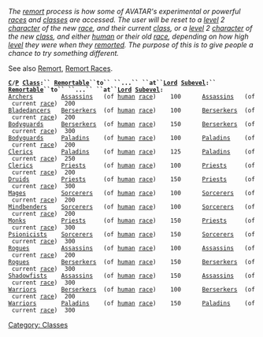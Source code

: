 *The [remort](Remort "wikilink") process is how some of AVATAR's
experimental or powerful [races](:Category:_Races "wikilink") and
[classes](:Category:_Classes "wikilink") are accessed. The user will be
reset to a [level](Level "wikilink") 2
[character](:Category:_Characters "wikilink") of the new
[race](:Category:_Races "wikilink"), and their current
[class](:Category:_Classes "wikilink"), or a [level](Level "wikilink") 2
[character](:Category:_Characters "wikilink") of the new
[class](:Category:_Classes "wikilink"), and either
[human](Humans "wikilink") or their old
[race](:Category:_Races "wikilink"), depending on how high
[level](Level "wikilink") they were when they
[remorted](Remort "wikilink"). The purpose of this is to give people a
chance to try something different.*

See also [Remort](Remort "wikilink"), [Remort
Races](:Category:_Remort_Races "wikilink").

**[`C`](:Category:_Core_Classes "wikilink")`/`[`P`](:Category:_Prestige_Classes "wikilink")` `[`Class`](:Category:_Classes "wikilink")`:`` `[`Remortable`](Remort "wikilink")` ``to`` ``...`` ``at`` `[`Lord`](:Category:_Lord "wikilink")` `[`Subevel`](Sublevel "wikilink")`:`` `[`Remortable`](Remort "wikilink")` ``to`` ``...`` ``at`` `[`Lord`](:Category:_Lord "wikilink")` `[`Subevel`](Sublevel "wikilink")`:`**  
[`Archers`](:Category:_Archers "wikilink")`        `[`Assassins`](:Category:_Assassins "wikilink")`   (of `[`human`](Human "wikilink")` `[`race`](:Category:_Races "wikilink")`)    100      `[`Assassins`](:Category:_Assassins "wikilink")`   (of current `[`race`](:Category:_Races "wikilink")`)  200`  
[`Bladedancers`](:Category:_Bladedancers "wikilink")`   `[`Berserkers`](:Category:_Berserkers "wikilink")`  (of `[`human`](Human "wikilink")` `[`race`](:Category:_Races "wikilink")`)    100      `[`Berserkers`](:Category:_Berserkers "wikilink")`  (of current `[`race`](:Category:_Races "wikilink")`)  200`  
[`Bodyguards`](:Category:_Bodyguards "wikilink")`     `[`Berserkers`](:Category:_Berserkers "wikilink")`  (of `[`human`](Human "wikilink")` `[`race`](:Category:_Races "wikilink")`)    150      `[`Berserkers`](:Category:_Berserkers "wikilink")`  (of current `[`race`](:Category:_Races "wikilink")`)  300`  
[`Bodyguards`](:Category:_Bodyguards "wikilink")`     `[`Paladins`](:Category:_Paladins "wikilink")`    (of `[`human`](Human "wikilink")` `[`race`](:Category:_Races "wikilink")`)    100      `[`Paladins`](:Category:_Paladins "wikilink")`    (of current `[`race`](:Category:_Races "wikilink")`)  200`  
[`Clerics`](:Category:_Clerics "wikilink")`        `[`Paladins`](:Category:_Paladins "wikilink")`    (of `[`human`](Human "wikilink")` `[`race`](:Category:_Races "wikilink")`)    125      `[`Paladins`](:Category:_Paladins "wikilink")`    (of current `[`race`](:Category:_Races "wikilink")`)  250`  
[`Clerics`](:Category:_Clerics "wikilink")`        `[`Priests`](:Category:_Priests "wikilink")`     (of `[`human`](Human "wikilink")` `[`race`](:Category:_Races "wikilink")`)    100      `[`Priests`](:Category:_Priests "wikilink")`     (of current `[`race`](:Category:_Races "wikilink")`)  200`  
[`Druids`](:Category:_Druids "wikilink")`         `[`Priests`](:Category:_Priests "wikilink")`     (of `[`human`](Human "wikilink")` `[`race`](:Category:_Races "wikilink")`)    150      `[`Priests`](:Category:_Priests "wikilink")`     (of current `[`race`](:Category:_Races "wikilink")`)  300`  
[`Mages`](:Category:_Mages "wikilink")`          `[`Sorcerers`](:Category:_Sorcerers "wikilink")`   (of `[`human`](Human "wikilink")` `[`race`](:Category:_Races "wikilink")`)    100      `[`Sorcerers`](:Category:_Sorcerers "wikilink")`   (of current `[`race`](:Category:_Races "wikilink")`)  200`  
[`Mindbenders`](:Category:_Mindbenders "wikilink")`    `[`Sorcerers`](:Category:_Sorcerers "wikilink")`   (of `[`human`](Human "wikilink")` `[`race`](:Category:_Races "wikilink")`)    100      `[`Sorcerers`](:Category:_Sorcerers "wikilink")`   (of current `[`race`](:Category:_Races "wikilink")`)  200`  
[`Monks`](:Category:_Monks "wikilink")`          `[`Priests`](:Category:_Priests "wikilink")`     (of `[`human`](Human "wikilink")` `[`race`](:Category:_Races "wikilink")`)    150      `[`Priests`](:Category:_Priests "wikilink")`     (of current `[`race`](:Category:_Races "wikilink")`)  300`  
[`Psionicists`](:Category:_Psionicists "wikilink")`    `[`Sorcerers`](:Category:_Sorcerers "wikilink")`   (of `[`human`](Human "wikilink")` `[`race`](:Category:_Races "wikilink")`)    150      `[`Sorcerers`](:Category:_Sorcerers "wikilink")`   (of current `[`race`](:Category:_Races "wikilink")`)  300`  
[`Rogues`](:Category:_Rogues "wikilink")`         `[`Assassins`](:Category:_Assassins "wikilink")`   (of `[`human`](Human "wikilink")` `[`race`](:Category:_Races "wikilink")`)    100      `[`Assassins`](:Category:_Assassins "wikilink")`   (of current `[`race`](:Category:_Races "wikilink")`)  200`  
[`Rogues`](:Category:_Rogues "wikilink")`         `[`Berserkers`](:Category:_Berserkers "wikilink")`  (of `[`human`](Human "wikilink")` `[`race`](:Category:_Races "wikilink")`)    150      `[`Berserkers`](:Category:_Berserkers "wikilink")`  (of current `[`race`](:Category:_Races "wikilink")`)  300`  
[`Shadowfists`](:Category:_Shadowfists "wikilink")`    `[`Assassins`](:Category:_Assassins "wikilink")`   (of `[`human`](Human "wikilink")` `[`race`](:Category:_Races "wikilink")`)    150      `[`Assassins`](:Category:_Assassins "wikilink")`   (of current `[`race`](:Category:_Races "wikilink")`)  300`  
[`Warriors`](:Category:_Warriors "wikilink")`       `[`Berserkers`](:Category:_Berserkers "wikilink")`  (of `[`human`](Human "wikilink")` `[`race`](:Category:_Races "wikilink")`)    100      `[`Berserkers`](:Category:_Berserkers "wikilink")`  (of current `[`race`](:Category:_Races "wikilink")`)  200`  
[`Warriors`](:Category:_Warriors "wikilink")`       `[`Paladins`](:Category:_Paladins "wikilink")`    (of `[`human`](Human "wikilink")` `[`race`](:Category:_Races "wikilink")`)    150      `[`Paladins`](:Category:_Paladins "wikilink")`    (of current `[`race`](:Category:_Races "wikilink")`)  300`

[Category: Classes](Category:_Classes "wikilink")
